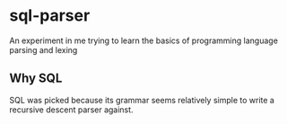 # sql-parser

An experiment in me trying to learn the basics of programming language parsing and lexing

## Why SQL

SQL was picked because its grammar seems relatively simple to write a recursive descent
parser against.